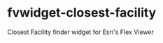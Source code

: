 fvwidget-closest-facility
=========================

Closest Facility finder widget for Esri's Flex Viewer
